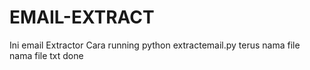# EMAIL-EXTRACT
Ini email Extractor 
Cara running 
python extractemail.py
terus nama file nama file txt
done
